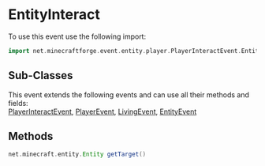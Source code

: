 # EntityInteract

To use this event use the following import:
```groovy
import net.minecraftforge.event.entity.player.PlayerInteractEvent.EntityInteract
```

## Sub-Classes
This event extends the following events and can use all their methods and fields: <br>
[PlayerInteractEvent](player_interact_event.md), [PlayerEvent](../player_event/player_event.md), [LivingEvent](../living_event/living_event.md), [EntityEvent](../entity_event/entity_event.md)

## Methods
```groovy
net.minecraft.entity.Entity getTarget()
```
